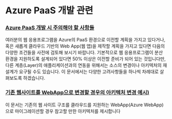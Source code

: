 # Azure PaaS 개발 관련 

### [Azure PaaS 개발 시 주의해야 할 사항들](/ConsiderationWhileMigrateWebAppToAzure)
여러분의 웹 응용프로그램을 Azure의 PaaS 환경으로 이전할 계획을 가지고 있다거나, 혹은 새롭게 클라우드 기반의 Web App(웹 앱)을 제작할 계획을 가지고 있다면 다음의 다양한 조건들을 사전에 검토해 보시기 바랍니다. 기본적으로 웹 응용프로그램이 분산 환경을 지원하도록 설계되어 있다면 50% 이상은 이전할 준비가 되어 있는 것입니다만, 다른 계층(Layer)의 애플리케이션과의 연동을 위해서는 소스의 변경이나 아키텍처의 재설계가 요구될 수도 있습니다. 이 문서에서는 다양한 고려사항들을 하나씩 차례대로 살펴보도록 하겠습니다.

### [기존 웹사이트를 WebApp으로 변경할 경우의 아키텍처 변경 예시)](/WebAppBasicArch)
이 문서는 기존의 웹 사이트 구조를 클라우드를 지원하는 WebApp(Azure WebApp)으로 마이그레이션할 경우 참고할 만한 아키텍처를 제시합니다